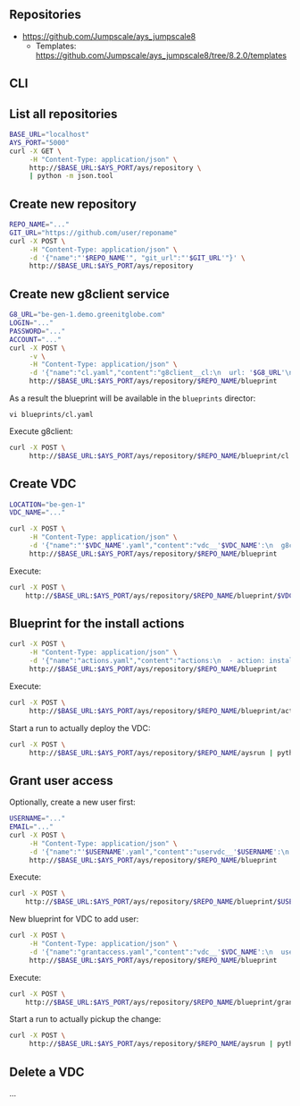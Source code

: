 
## Repositories

- https://github.com/Jumpscale/ays_jumpscale8
  - Templates: https://github.com/Jumpscale/ays_jumpscale8/tree/8.2.0/templates


## CLI



## List all repositories

```bash
BASE_URL="localhost"
AYS_PORT="5000"
curl -X GET \
     -H "Content-Type: application/json" \
     http://$BASE_URL:$AYS_PORT/ays/repository \
     | python -m json.tool
```

## Create new repository

```bash
REPO_NAME="..."
GIT_URL="https://github.com/user/reponame"
curl -X POST \
     -H "Content-Type: application/json" \
     -d '{"name":"'$REPO_NAME'", "git_url":"'$GIT_URL'"}' \
     http://$BASE_URL:$AYS_PORT/ays/repository
```

## Create new g8client service

```bash
G8_URL="be-gen-1.demo.greenitglobe.com"
LOGIN="..."
PASSWORD="..."
ACCOUNT="..."
curl -X POST \
     -v \
     -H "Content-Type: application/json" \
     -d '{"name":"cl.yaml","content":"g8client__cl:\n  url: '$G8_URL'\n  login: '$LOGIN'\n  password: '$PASSWORD'\n  account: '$ACCOUNT'"}' \
     http://$BASE_URL:$AYS_PORT/ays/repository/$REPO_NAME/blueprint
```

As a result the blueprint will be available in the `blueprints` director:
```
vi blueprints/cl.yaml
```

Execute g8client:
```bash
curl -X POST \
     http://$BASE_URL:$AYS_PORT/ays/repository/$REPO_NAME/blueprint/cl.yaml
```

## Create VDC

```bash
LOCATION="be-gen-1"
VDC_NAME="..."

curl -X POST \
     -H "Content-Type: application/json" \
     -d '{"name":"'$VDC_NAME'.yaml","content":"vdc__'$VDC_NAME':\n  g8client: cl\n  location: '$LOCATION'"}' \
     http://$BASE_URL:$AYS_PORT/ays/repository/$REPO_NAME/blueprint
```

Execute:
```bash
curl -X POST \
    http://$BASE_URL:$AYS_PORT/ays/repository/$REPO_NAME/blueprint/$VDC_NAME.yaml
```

## Blueprint for the install actions

```bash
curl -X POST \
     -H "Content-Type: application/json" \
     -d '{"name":"actions.yaml","content":"actions:\n  - action: install\n"}' \
     http://$BASE_URL:$AYS_PORT/ays/repository/$REPO_NAME/blueprint
```

Execute:
```bash
curl -X POST \
     http://$BASE_URL:$AYS_PORT/ays/repository/$REPO_NAME/blueprint/actions.yaml
```

Start a run to actually deploy the VDC:
```bash
curl -X POST \
     http://$BASE_URL:$AYS_PORT/ays/repository/$REPO_NAME/aysrun | python -m json.tool
```

## Grant user access

Optionally, create a new user first:

```bash
USERNAME="..."
EMAIL="..."
curl -X POST \
     -H "Content-Type: application/json" \
     -d '{"name":"'$USERNAME'.yaml","content":"uservdc__'$USERNAME':\n  g8client: cl\n  email: '$EMAIL'\n  provider: itsyouonline"}' \
     http://$BASE_URL:$AYS_PORT/ays/repository/$REPO_NAME/blueprint
```

Execute:
```bash
curl -X POST \
    http://$BASE_URL:$AYS_PORT/ays/repository/$REPO_NAME/blueprint/$USERNAME.yaml
```

New blueprint for VDC to add user:

``` bash
curl -X POST \
     -H "Content-Type: application/json" \
     -d '{"name":"grantaccess.yaml","content":"vdc__'$VDC_NAME':\n  uservdc:\n    - '$USERNAME'"}' \
     http://$BASE_URL:$AYS_PORT/ays/repository/$REPO_NAME/blueprint
```

Execute:
```bash
curl -X POST \
    http://$BASE_URL:$AYS_PORT/ays/repository/$REPO_NAME/blueprint/grantaccess.yaml
```

Start a run to actually pickup the change:
```bash
curl -X POST \
     http://$BASE_URL:$AYS_PORT/ays/repository/$REPO_NAME/aysrun | python -m json.tool
```

## Delete a VDC

...
